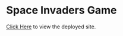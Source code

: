# Space Invaders Game


[Click Here](https://space-invaders.rvsp.vercel.app/) to view the deployed site.
